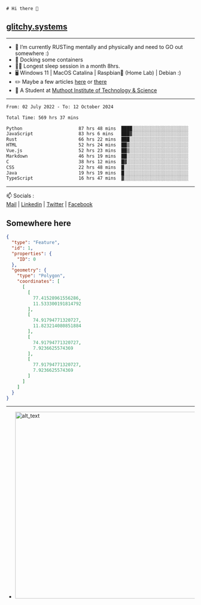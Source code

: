 ```
# Hi there 👋
```
## [glitchy.systems](https://glitchy.systems)
---

- 🌱 I’m currently RUSTing mentally and physically and need to GO out somewhere :)
- 🐋 Docking some containers
- 😶‍🌫️ Longest sleep session in a month 8hrs.
- 🖥️ Windows 11 | MacOS Catalina | Raspbian🥧 (Home Lab) | Debian :)
- ✏️ Maybe a few articles [here](https://medium.com/@advaithnarayanan8) or [there](https://medium.com/@advaithnarayanan8)
- 📑 A Student at [Muthoot Institute of Technology & Science](https://mgmits.ac.in/)



---

<!--START_SECTION:waka-->

```txt
From: 02 July 2022 - To: 12 October 2024

Total Time: 569 hrs 37 mins

Python                     87 hrs 48 mins  ████░░░░░░░░░░░░░░░░░░░░░   15.42 %
JavaScript                 83 hrs 6 mins   ███▓░░░░░░░░░░░░░░░░░░░░░   14.59 %
Rust                       66 hrs 22 mins  ███░░░░░░░░░░░░░░░░░░░░░░   11.65 %
HTML                       52 hrs 24 mins  ██▒░░░░░░░░░░░░░░░░░░░░░░   09.20 %
Vue.js                     52 hrs 23 mins  ██▒░░░░░░░░░░░░░░░░░░░░░░   09.20 %
Markdown                   46 hrs 19 mins  ██░░░░░░░░░░░░░░░░░░░░░░░   08.13 %
C                          38 hrs 12 mins  █▓░░░░░░░░░░░░░░░░░░░░░░░   06.71 %
CSS                        22 hrs 48 mins  █░░░░░░░░░░░░░░░░░░░░░░░░   04.01 %
Java                       19 hrs 19 mins  █░░░░░░░░░░░░░░░░░░░░░░░░   03.39 %
TypeScript                 16 hrs 47 mins  ▓░░░░░░░░░░░░░░░░░░░░░░░░   02.95 %
```

<!--END_SECTION:waka-->

---

📫 Socials :<br>
[Mail](mailto:advaith@glitchy.systems) | [Linkedin](https://www.linkedin.com/in/advaith-narayanan-a72152214/) | [Twitter](https://twitter.com/advaithnarayan) | [Facebook](https://screenmessage.com/qinq)

## Somewhere here

```geojson
{
  "type": "Feature",
  "id": 1,
  "properties": {
    "ID": 0
  },
  "geometry": {
    "type": "Polygon",
    "coordinates": [
      [
        [
          77.41528961556286,
          11.533300191814792
        ],
        [
          74.91794771320727,
          11.823214080851884
        ],
        [
          74.91794771320727,
          7.9236625574369
        ],
        [
          77.91794771320727,
          7.9236625574369
        ]
      ]
    ]
  }
}
```


--- 
- [<img alt="alt_text" width="500px" src="https://valid.x86.fr/cache/banner/xv24bv-6.png" />](https://valid.x86.fr/xv24bv)


